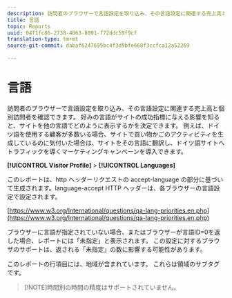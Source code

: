 ```yaml
---
description: 訪問者のブラウザーで言語設定を取り込み、その言語設定に関連する売上高と個別訪問者を確認できます。 好みの言語がサイトの成功指標に与える影響を知ると、サイトを他の言語でどのように表示するかを決定できます。 例えば、ドイツ語を使用する顧客が多数いる場合、サイトで買い物かごのアクティビティを生成しているのに気付いた場合は、サイトをその言語に翻訳し、ドイツ語サイトへトラフィックを導くマーケティングキャンペーンを導入できます。
title: 言語
topic: Reports
uuid: 04f1fc86-2738-4063-8091-772ddc59f9cf
translation-type: tm+mt
source-git-commit: dabaf6247695bc4f3d9bfe668f3ccfca12a52269

---
```



# 言語

訪問者のブラウザーで言語設定を取り込み、その言語設定に関連する売上高と個別訪問者を確認できます。 好みの言語がサイトの成功指標に与える影響を知ると、サイトを他の言語でどのように表示するかを決定できます。 例えば、ドイツ語を使用する顧客が多数いる場合、サイトで買い物かごのアクティビティを生成しているのに気付いた場合は、サイトをその言語に翻訳し、ドイツ語サイトへトラフィックを導くマーケティングキャンペーンを導入できます。

**[!UICONTROL Visitor Profile]** > **[!UICONTROL Languages]**

このレポートは、http ヘッダーリクエストの accept-language の部分に基づいて生成されます。language-accept HTTP ヘッダーは、各ブラウザーの言語設定で設定されます。

[https://www.w3.org/International/questions/qa-lang-priorities.en.php](https://www.w3.org/International/questions/qa-lang-priorities.en.php)

ブラウザーに言語が指定されていない場合、またはブラウザーが言語ID=0を返した場合、レポートには「未指定」と表示されます。 この設定に対するブラウザのサポートは、返される「未指定」の数に影響する可能性があります。

このレポートの行項目には、地域が含まれています。 これらは領域のサブタグです。

>[!NOTE]時間別の時間の精度はサポートされていません。


